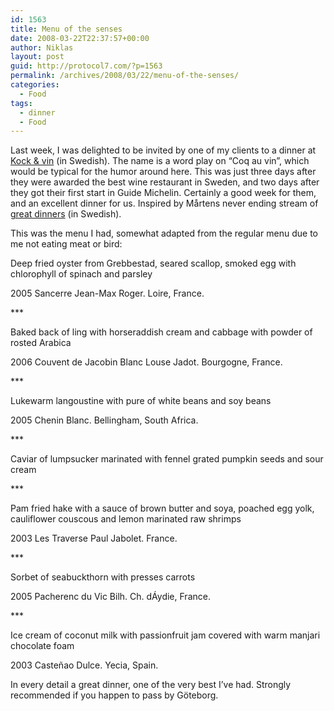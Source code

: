 ```yaml
---
id: 1563
title: Menu of the senses
date: 2008-03-22T22:37:57+00:00
author: Niklas
layout: post
guid: http://protocol7.com/?p=1563
permalink: /archives/2008/03/22/menu-of-the-senses/
categories:
  - Food
tags:
  - dinner
  - Food
---
```

<div class='microid-ff036f85dcc9b6128ee83363a2023e77f8785cd6'>
  <p>
    Last week, I was delighted to be invited by one of my clients to a dinner at <a href="http://www.kockvin.se/valkommen.htm">Kock &#038; vin</a> (in Swedish). The name is a word play on &#8220;Coq au vin&#8221;, which would be typical for the humor around here. This was just three days after they were awarded the best wine restaurant in Sweden, and two days after they got their first start in Guide Michelin. Certainly a good week for them, and an excellent dinner for us. Inspired by M&aring;rtens never ending stream of <a href="http://marten.gustafson.pp.se/matjournalen/">great dinners</a> (in Swedish).
  </p>
  
  <p>
    This was the menu I had, somewhat adapted from the regular menu due to me not eating meat or bird:
  </p>
  
  <p>
    Deep fried oyster from Grebbestad, seared scallop, smoked egg with chlorophyll of spinach and parsley
  </p>
  
  <p>
    2005 Sancerre Jean-Max Roger. Loire, France.
  </p>
  
  <p>
    ***
  </p>
  
  <p>
    Baked back of ling with horseraddish cream and cabbage with powder of rosted Arabica
  </p>
  
  <p>
    2006 Couvent de Jacobin Blanc Louse Jadot. Bourgogne, France.
  </p>
  
  <p>
    ***
  </p>
  
  <p>
    Lukewarm langoustine with pure of white beans and soy beans
  </p>
  
  <p>
    2005 Chenin Blanc. Bellingham, South Africa.
  </p>
  
  <p>
    ***
  </p>
  
  <p>
    Caviar of lumpsucker marinated with fennel grated pumpkin seeds and sour cream
  </p>
  
  <p>
    ***
  </p>
  
  <p>
    Pam fried hake with a sauce of brown butter and soya, poached egg yolk, cauliflower couscous and lemon marinated raw shrimps
  </p>
  
  <p>
    2003 Les Traverse Paul Jabolet. France.
  </p>
  
  <p>
    ***
  </p>
  
  <p>
    Sorbet of seabuckthorn with presses carrots
  </p>
  
  <p>
    2005 Pacherenc du Vic Bilh. Ch. dÁydie, France.
  </p>
  
  <p>
    ***
  </p>
  
  <p>
    Ice cream of coconut milk with passionfruit jam covered with warm manjari chocolate foam
  </p>
  
  <p>
    2003 Casteñao Dulce. Yecia, Spain.
  </p>
  
  <p>
    In every detail a great dinner, one of the very best I&#8217;ve had. Strongly recommended if you happen to pass by G&ouml;teborg.
  </p>
</div>
